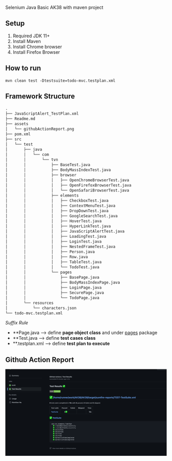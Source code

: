 Selenium Java Basic AK38 with maven project

## Setup
1. Required JDK 11+
2. Install Maven
3. Install Chrome browser
4. Install Firefox Browser

## How to run
```shell
mvn clean test -Dtestsuite=todo-mvc.testplan.xml
```

## Framework Structure
```shell
.
├── JavaScriptAlert_TestPlan.xml
├── Readme.md
├── assets
│   └── githubActionReport.png
├── pom.xml
├── src
│   └── test
│       ├── java
│       │   └── com
│       │       └── tvn
│       │           ├── BaseTest.java
│       │           ├── BodyMassIndexTest.java
│       │           ├── browser
│       │           │   ├── OpenChromeBrowserTest.java
│       │           │   ├── OpenFirefoxBrowserTest.java
│       │           │   └── OpenSafariBrowserTest.java
│       │           ├── elements
│       │           │   ├── CheckboxTest.java
│       │           │   ├── ContextMenuTest.java
│       │           │   ├── DropDownTest.java
│       │           │   ├── GoogleSearchTest.java
│       │           │   ├── HoverTest.java
│       │           │   ├── HyperLinkTest.java
│       │           │   ├── JavaScriptAlertTest.java
│       │           │   ├── LoadingTest.java
│       │           │   ├── LoginTest.java
│       │           │   ├── NestedFrameTest.java
│       │           │   ├── Person.java
│       │           │   ├── Row.java
│       │           │   ├── TableTest.java
│       │           │   └── TodoTest.java
│       │           └── pages
│       │               ├── BasePage.java
│       │               ├── BodyMassIndexPage.java
│       │               ├── LoginPage.java
│       │               ├── SecurePage.java
│       │               └── TodoPage.java
│       └── resources
│           └── characters.json
└── todo-mvc.testplan.xml
```
*Suffix Rule*
- **Page.java --> define **page object class** and under [pages](/src/test/java/com/tvn/pages) package
- **Test.java --> define **test cases class**
- **.testplan.xml --> define **test plan to execute**

## Github Action Report
![Report](assets/githubActionReport.png)
